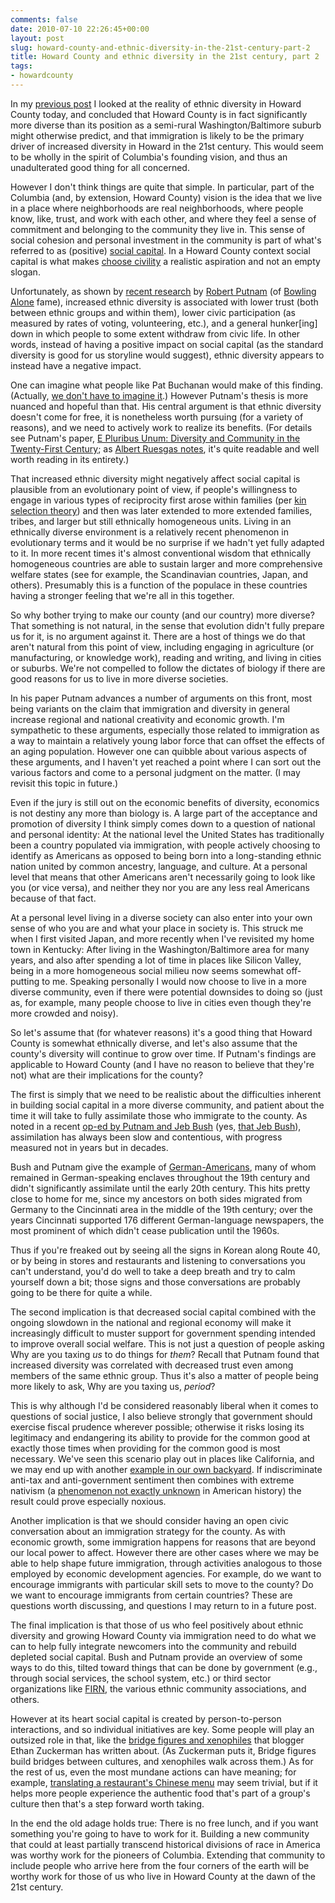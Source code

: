 ```yaml
---
comments: false
date: 2010-07-10 22:26:45+00:00
layout: post
slug: howard-county-and-ethnic-diversity-in-the-21st-century-part-2
title: Howard County and ethnic diversity in the 21st century, part 2
tags:
- howardcounty
---
```


In my [previous post](http://blog.hecker.org/2010/07/10/howard-county-and-ethnic-diversity-in-the-21st-century-part-1/) I looked at the reality of ethnic diversity in Howard County today, and concluded that Howard County is in fact significantly more diverse than its position as a semi-rural Washington/Baltimore suburb might otherwise predict, and that immigration is likely to be the primary driver of increased diversity in Howard in the 21st century. This would seem to be wholly in the spirit of Columbia's founding vision, and thus an unadulterated good thing for all concerned.

However I don't think things are quite that simple. In particular, part of the Columbia (and, by extension, Howard County) vision is the idea that we live in a place where neighborhoods are real neighborhoods, where people know, like, trust, and work with each other, and where they feel a sense of commitment and belonging to the community they live in. This sense of social cohesion and personal investment in the community is part of what's referred to as (positive) [social capital](http://en.wikipedia.org/wiki/Social_capital). In a Howard County context social capital is what makes [choose civility](http://www.choosecivility.org/) a realistic aspiration and not an empty slogan.

Unfortunately, as shown by [recent research](http://www.boston.com/news/globe/ideas/articles/2007/08/05/the_downside_of_diversity/) by [Robert Putnam](http://en.wikipedia.org/wiki/Robert_D._Putnam) (of [Bowling Alone](http://www.bowlingalone.com/) fame), increased ethnic diversity is associated with lower trust (both between ethnic groups and within them), lower civic participation (as measured by rates of voting, volunteering, etc.), and a general hunker[ing] down in which people to some extent withdraw from civic life. In other words, instead of having a positive impact on social capital (as the standard diversity is good for us storyline would suggest), ethnic diversity appears to instead have a negative impact.

One can imagine what people like Pat Buchanan would make of this finding. (Actually, [we don't have to imagine it](http://www.vdare.com/buchanan/070809_putnam.htm).) However Putnam's thesis is more nuanced and hopeful than that. His central argument is that ethnic diversity doesn't come for free, it is nonetheless worth pursuing (for a variety of reasons), and we need to actively work to realize its benefits. (For details see Putnam's paper, [E Pluribus Unum: Diversity and Community in the Twenty-First Century](http://citeseerx.ist.psu.edu/viewdoc/download?doi=10.1.1.96.9010&rep=rep1&type=pdf); as [Albert Ruesgas notes](http://www.ssireview.org/opinion/entry/notes_on_robert_putnams_diversity_and_community_in_the_twenty_first_century/), it's quite readable and well worth reading in its entirety.)

That increased ethnic diversity might negatively affect social capital is plausible from an evolutionary point of view, if people's willingness to engage in various types of reciprocity first arose within families (per [kin selection theory](http://en.wikipedia.org/wiki/Kin_selection)) and then was later extended  to more extended families, tribes, and larger but still ethnically homogeneous units. Living in an ethnically diverse environment is a relatively recent phenomenon in evolutionary terms and it would be no surprise if we hadn't yet fully adapted to it. In more recent times it's almost conventional wisdom that ethnically homogeneous countries are able to sustain larger and more comprehensive welfare states (see for example, the Scandinavian countries, Japan, and others). Presumably this is a function of the populace in these countries having a stronger feeling that we're all in this together.

So why bother trying to make our county (and our country) more diverse? That something is not natural, in the sense that evolution didn't fully prepare us for it, is no argument against it. There are a host of things we do that aren't natural from this point of view, including engaging in agriculture (or manufacturing, or knowledge work), reading and writing, and living in cities or suburbs. We're not compelled to follow the dictates of biology if there are good reasons for us to live in more diverse societies.

In his paper Putnam advances a number of arguments on this front, most being variants on the claim that immigration and diversity in general increase regional and national creativity and economic growth. I'm sympathetic to these arguments, especially those related to immigration as a way to maintain a relatively young labor force that can offset the effects of an aging population. However one can quibble about various aspects of these arguments, and I haven't yet reached a point where I can sort out the various factors and come to a personal judgment on the matter. (I may revisit this topic in future.)

Even if the jury is still out on the economic benefits of diversity, economics is not destiny any more than biology is. A large part of the acceptance and promotion of diversity I think simply comes down to a question of national and personal identity: At the national level the United States has traditionally been a country populated via immigration, with people actively choosing to identify as Americans as opposed to being born into a long-standing ethnic nation united by common ancestry, language, and culture. At a personal level that means that other Americans aren't necessarily going to look like you (or vice versa), and neither they nor you are any less real Americans because of that fact. 

At a personal level living in a diverse society can also enter into your own sense of who you are and what your place in society is. This struck me when I first visited Japan, and more recently when I've revisited my home town in Kentucky: After living in the Washington/Baltimore area for many years, and also after spending a lot of time in places like Silicon Valley, being in a more homogeneous social milieu now seems somewhat off-putting to me. Speaking personally I would now choose to live in a more diverse community, even if there were potential downsides to doing so (just as, for example, many people choose to live in cities even though they're more crowded and noisy).

So let's assume that (for whatever reasons) it's a good thing that Howard County is somewhat ethnically diverse, and let's also assume that the county's diversity will continue to grow over time. If Putnam's findings are applicable to Howard County (and I have no reason to believe that they're not) what are their implications for the county?

The first is simply that we need to be realistic about the difficulties inherent in building social capital in a more diverse community, and patient about the time it will take to fully assimilate those who immigrate to the county. As noted in a recent [op-ed by Putnam and Jeb Bush](http://www.washingtonpost.com/wp-dyn/content/article/2010/07/02/AR2010070204359.html) (yes, [that Jeb Bush](http://en.wikipedia.org/wiki/Jeb_Bush)), assimilation has always been slow and contentious, with progress measured not in years but in decades.

Bush and Putnam give the example of [German-Americans](http://en.wikipedia.org/wiki/German_American), many of whom remained in German-speaking enclaves throughout the 19th century and didn't significantly assimilate until the early 20th century.  This hits pretty close to home for me, since my ancestors on both sides migrated from Germany to the Cincinnati area in the middle of the 19th century; over the years Cincinnati supported 176 different German-language newspapers, the most prominent of which didn't cease publication until the 1960s.

Thus if you're freaked out by seeing all the signs in Korean along Route 40, or by being in stores and restaurants and listening to conversations you can't understand, you'd do well to take a deep breath and try to calm yourself down a bit; those signs and those conversations are probably going to be there for quite a while.

The second implication is that decreased social capital combined with the ongoing slowdown in the national and regional economy will make it increasingly difficult to muster support for government spending intended to improve overall social welfare. This is not just a question of people asking Why are you taxing _us_ to do things for _them_? Recall that Putnam found that increased diversity was correlated with decreased trust even among members of the same ethnic group. Thus it's also a matter of people being more likely to ask, Why are you taxing us, _period_?

This is why although I'd be considered reasonably liberal when it comes to questions of social justice, I also believe strongly that government should exercise fiscal prudence wherever possible; otherwise it risks losing its legitimacy and endangering its ability to provide for the common good at exactly those times when providing for the common good is most necessary. We've seen this scenario play out in places like California, and we may end up with another [example in our own backyard](http://www.washingtonpost.com/wp-dyn/content/article/2010/05/29/AR2010052903132.html). If indiscriminate anti-tax and anti-government sentiment then combines with extreme nativism (a [phenomenon not exactly unknown](http://en.wikipedia.org/wiki/Know_Nothing) in American history) the result could prove especially noxious.

Another implication is that we should consider having an open civic conversation about an immigration strategy for the county. As with economic growth, some immigration happens for reasons that are beyond our local power to affect. However there are other cases where we may be able to help shape future immigration, through activities analogous to those employed by economic development agencies. For example, do we want to encourage immigrants with particular skill sets to move to the county? Do we want to encourage immigrants from certain countries? These are questions worth discussing, and questions I may return to in a future post.

The final implication is that those of us who feel positively about ethnic diversity and growing Howard County via immigration need to do what we can to help fully integrate newcomers into the community and rebuild depleted social capital. Bush and Putnam provide an overview of some ways to do this, tilted toward things that can be done by government (e.g., through social services, the school system, etc.) or third sector organizations like [FIRN](http://www.firnonline.org/about.html), the various ethnic community associations, and others.

However at its heart social capital is created by person-to-person interactions, and so individual initiatives are key. Some people will play an outsized role in that, like the [bridge figures and xenophiles](http://www.ethanzuckerman.com/blog/2008/12/05/bridgeblogger-and-xenophile-a-tale-of-two-bloggers/) that blogger Ethan Zuckerman has written about. (As Zuckerman puts it, Bridge figures build bridges between cultures, and xenophiles walk across them.) As for the rest of us, even the most mundane actions can have meaning; for example, [translating a restaurant's Chinese menu](http://howchow.blogspot.com/2010/05/we-need-red-pearls-chinese-menu.html) may seem trivial, but if it helps more people experience the authentic food that's part of a group's culture then that's a step forward worth taking. 

In the end the old adage holds true: There is no free lunch, and if you want something you're going to have to work for it. Building a new community that could at least partially transcend historical divisions of race in America was worthy work for the pioneers of Columbia. Extending that community to include people who arrive here from the four corners of the earth will be worthy work for those of us who live in Howard County at the dawn of the 21st century.


